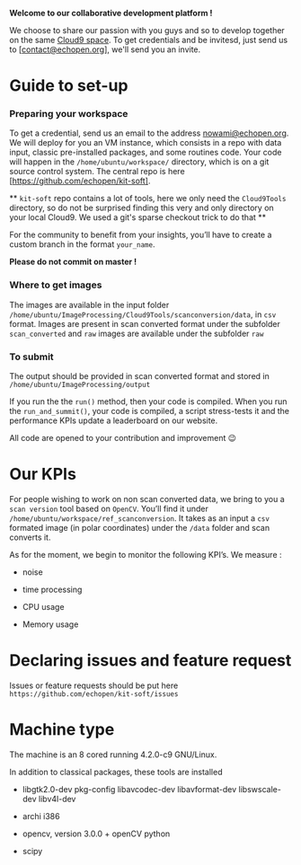 **Welcome to our collaborative development platform !**

We choose to share our passion with you guys and so to develop together on the same [Cloud9 space](https://ide.c9.io/newben/echotest). To get credentials and be invitesd, just send us to [contact@echopen.org], we'll send you an invite. 

# Guide to set-up

### Preparing your workspace
To get a credential, send us an email to the address nowami@echopen.org. We will deploy for you an VM instance, which consists in a repo with data input, classic pre-installed packages,  and some routines code. Your code will happen in the `/home/ubuntu/workspace/` directory, which is on a git source control system. The central repo is here [https://github.com/echopen/kit-soft]. 

** `kit-soft` repo contains a lot of tools, here we only need the `Cloud9Tools` directory, so do not be surprised finding this very and only directory on your local Cloud9. We used a git's sparse checkout trick to do that **

For the community to benefit from your insights, you’ll have to create a custom branch in the format `your_name`.

**Please do not commit on master !**

### Where to get images

The images are available in the input folder `/home/ubuntu/ImageProcessing/Cloud9Tools/scanconversion/data`, in `csv` format. Images are present in scan converted format under the subfolder `scan_converted`  and `raw` images are available under the subfolder `raw`

### To submit

The output should be provided in scan converted format and stored in  `/home/ubuntu/ImageProcessing/output`

If you run the the `run()` method, then your code is compiled.
When you run the `run_and_summit()`, your code is compiled, a script stress-tests it and the performance KPIs update a leaderboard on our website.

All code are opened to your contribution and improvement 😉

# Our KPIs

For people wishing to work on non scan converted data, we bring to you a `scan version` tool based on `OpenCV`. You’ll find it under ` /home/ubuntu/workspace/ref_scanconversion`. It takes as an input a `csv` formated image (in polar coordinates) under the `/data` folder and scan converts it.

As for the moment, we begin to monitor the following KPI’s. We measure :

- noise

- time processing

- CPU usage

- Memory usage

# Declaring issues and feature request
Issues or feature requests should be put here `https://github.com/echopen/kit-soft/issues`

# Machine type 

The machine is an 8 cored running 4.2.0-c9 GNU/Linux.

In addition to classical packages, these tools are installed

- libgtk2.0-dev pkg-config libavcodec-dev libavformat-dev libswscale-dev libv4l-dev

- archi i386

- opencv, version 3.0.0 + openCV python

- scipy


